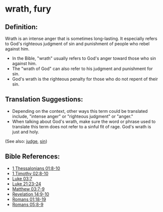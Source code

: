 # wrath, fury #

## Definition: ##

Wrath is an intense anger that is sometimes long-lasting. It especially refers to God's righteous judgment of sin and punishment of people who rebel against him.

* In the Bible, "wrath" usually refers to God's anger toward those who sin against him.
* The "wrath of God" can also refer to his judgment and punishment for sin.
* God's wrath is the righteous penalty for those who do not repent of their sin.

## Translation Suggestions: ##

* Depending on the context, other ways this term could be translated include, "intense anger" or "righteous judgment" or "anger."
* When talking about God's wrath, make sure the word or phrase used to translate this term does not refer to a sinful fit of rage. God's wrath is just and holy.

(See also: [judge](../kt/judge.md), [sin](../kt/sin.md))

## Bible References: ##

* [1 Thessalonians 01:8-10](https://door43.org/en/bible/notes/1th/01/08)
* [1 Timothy 02:8-10](https://door43.org/en/bible/notes/1ti/02/08)
* [Luke 03:7](https://door43.org/en/bible/notes/luk/03/07)
* [Luke 21:23-24](https://door43.org/en/bible/notes/luk/21/23)
* [Matthew 03:7-9](https://door43.org/en/bible/notes/mat/03/07)
* [Revelation 14:9-10](https://door43.org/en/bible/notes/rev/14/09)
* [Romans 01:18-19](https://door43.org/en/bible/notes/rom/01/18)
* [Romans 05:8-9](https://door43.org/en/bible/notes/rom/05/08)

